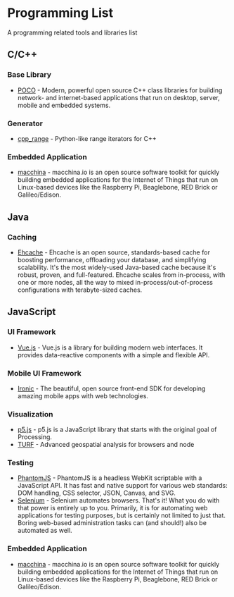 # Programming List
A programming related tools and libraries list

## C/C++

### Base Library
- [POCO](http://pocoproject.org/) - Modern, powerful open source C++ class libraries for building network- and internet-based applications that run on desktop, server, mobile and embedded systems.

### Generator
- [cpp_range](https://github.com/whoshuu/cpp_range) - Python-like range iterators for C++

### Embedded Application
- [macchina](http://macchina.io/) - macchina.io is an open source software toolkit for quickly building embedded applications for the Internet of Things that run on Linux-based devices like the Raspberry Pi, Beaglebone, RED Brick or Galileo/Edison.

## Java

### Caching
- [Ehcache](http://ehcache.org/) - Ehcache is an open source, standards-based cache for boosting performance, offloading your database, and simplifying scalability. It's the most widely-used Java-based cache because it's robust, proven, and full-featured. Ehcache scales from in-process, with one or more nodes, all the way to mixed in-process/out-of-process configurations with terabyte-sized caches.

## JavaScript

### UI Framework
- [Vue.js](http://vuejs.org/) - Vue.js is a library for building modern web interfaces. It provides data-reactive components with a simple and flexible API.

### Mobile UI Framework
- [Ironic](http://ionicframework.com/) - The beautiful, open source front-end SDK for developing amazing mobile apps with web technologies.

### Visualization
- [p5.js](http://p5js.org/) - p5.js is a JavaScript library that starts with the original goal of Processing.
- [TURF](http://turfjs.org/) - Advanced geospatial analysis for browsers and node

### Testing
- [PhantomJS](http://phantomjs.org/) - PhantomJS is a headless WebKit scriptable with a JavaScript API. It has fast and native support for various web standards: DOM handling, CSS selector, JSON, Canvas, and SVG.
- [Selenium](http://www.seleniumhq.org/) - Selenium automates browsers. That's it! What you do with that power is entirely up to you. Primarily, it is for automating web applications for testing purposes, but is certainly not limited to just that. Boring web-based administration tasks can (and should!) also be automated as well.

### Embedded Application
- [macchina](http://macchina.io/) - macchina.io is an open source software toolkit for quickly building embedded applications for the Internet of Things that run on Linux-based devices like the Raspberry Pi, Beaglebone, RED Brick or Galileo/Edison.
